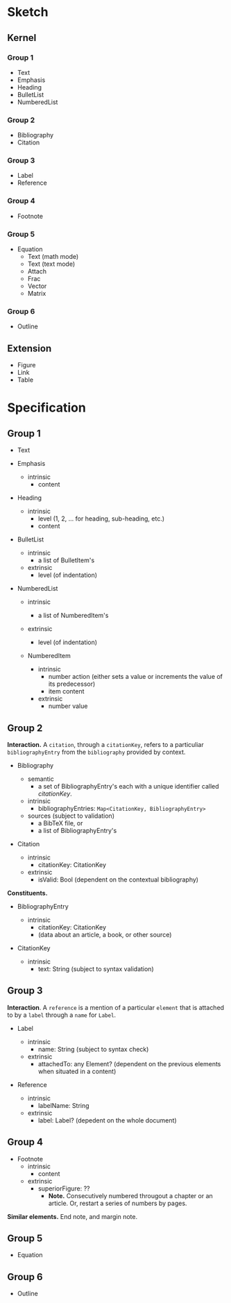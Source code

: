 
# Sketch

## Kernel

### Group 1

- Text
- Emphasis
- Heading
- BulletList
- NumberedList

### Group 2

- Bibliography
- Citation

### Group 3

- Label
- Reference

### Group 4

- Footnote

### Group 5

- Equation
    - Text (math mode)
    - Text (text mode)
    - Attach 
    - Frac
    - Vector
    - Matrix

### Group 6

- Outline

## Extension

- Figure
- Link
- Table

# Specification

## Group 1

- Text

- Emphasis
  - intrinsic
    - content

- Heading
  - intrinsic
    - level (1, 2, ... for heading, sub-heading, etc.)
    - content

- BulletList
  - intrinsic
    - a list of BulletItem's
  - extrinsic
    - level (of indentation)

- NumberedList
  - intrinsic
    - a list of NumberedItem's
  - extrinsic
    - level (of indentation)

  - NumberedItem
    - intrinsic
      - number action (either sets a value or increments the value of its predecessor)
      - item content
    - extrinsic
      - number value

## Group 2

**Interaction.** A `citation`, through a `citationKey`, refers to a particuliar
 `bibliographyEntry` from the `bibliography` provided by context.

- Bibliography
  - semantic
    - a set of BibliographyEntry's each with a unique identifier called *citationKey*.
  - intrinsic
    - bibliographyEntries: `Map<CitationKey, BibliographyEntry>`
  - sources (subject to validation)
    - a BibTeX file, or
    - a list of BibliographyEntry's

- Citation
  - intrinsic
    - citationKey: CitationKey
  - extrinsic
    - isValid: Bool (dependent on the contextual bibliography)

**Constituents.**

- BibliographyEntry
  - intrinsic
    - citationKey: CitationKey
    - (data about an article, a book, or other source)

- CitationKey
  - intrinsic
    - text: String (subject to syntax validation)

## Group 3

**Interaction**. A `reference` is a mention of a particular `element` 
that is attached to by a `label` through a `name` for `Label`.

- Label
  - intrinsic
    - name: String (subject to syntax check)
  - extrinsic
    - attachedTo: any Element? (dependent on the previous elements when situated in a content)

- Reference
  - intrinsic
    - labelName: String
  - extrinsic
    - label: Label? (depedent on the whole document)


## Group 4

- Footnote
  - intrinsic
    - content
  - extrinsic
    - superiorFigure: ??
      - **Note.** Consecutively numbered througout a chapter or an article. Or, restart a series of numbers by pages.

**Similar elements.** End note, and margin note.

## Group 5

- Equation
  
## Group 6

- Outline

